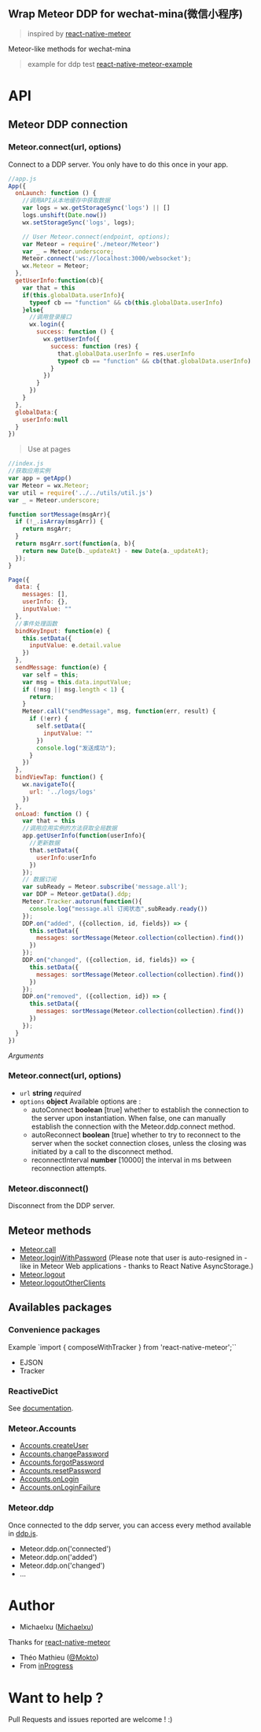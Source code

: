 ## Wrap Meteor DDP for wechat-mina(微信小程序)

> inspired by [react-native-meteor](https://github.com/inProgress-team/react-native-meteor)

Meteor-like methods for wechat-mina

> example for ddp test
[react-native-meteor-example](https://github.com/Micjoyce/wechat-mina-ddp-example)

# API

## Meteor DDP connection

### Meteor.connect(url, options)

Connect to a DDP server. You only have to do this once in your app.

```javascript
//app.js
App({
  onLaunch: function () {
    //调用API从本地缓存中获取数据
    var logs = wx.getStorageSync('logs') || []
    logs.unshift(Date.now())
    wx.setStorageSync('logs', logs);

    // User Meteor.connect(endpoint, options);
    var Meteor = require('./meteor/Meteor')
    var _ = Meteor.underscore;
    Meteor.connect('ws://localhost:3000/websocket');
    wx.Meteor = Meteor;
  },
  getUserInfo:function(cb){
    var that = this
    if(this.globalData.userInfo){
      typeof cb == "function" && cb(this.globalData.userInfo)
    }else{
      //调用登录接口
      wx.login({
        success: function () {
          wx.getUserInfo({
            success: function (res) {
              that.globalData.userInfo = res.userInfo
              typeof cb == "function" && cb(that.globalData.userInfo)
            }
          })
        }
      })
    }
  },
  globalData:{
    userInfo:null
  }
})
```
> Use at pages

```javascript
//index.js
//获取应用实例
var app = getApp()
var Meteor = wx.Meteor;
var util = require('../../utils/util.js')
var _ = Meteor.underscore;

function sortMessage(msgArr){
  if (!_.isArray(msgArr)) {
    return msgArr;
  }
  return msgArr.sort(function(a, b){
    return new Date(b._updateAt) - new Date(a._updateAt);
  });
}

Page({
  data: {
    messages: [],
    userInfo: {},
    inputValue: ""
  },
  //事件处理函数
  bindKeyInput: function(e) {
    this.setData({
      inputValue: e.detail.value
    })
  },
  sendMessage: function(e) {
    var self = this;
    var msg = this.data.inputValue;
    if (!msg || msg.length < 1) {
      return;
    }
    Meteor.call("sendMessage", msg, function(err, result) {
      if (!err) {
        self.setData({
          inputValue: ""
        })
        console.log("发送成功");
      }
    })
  },
  bindViewTap: function() {
    wx.navigateTo({
      url: '../logs/logs'
    })
  },
  onLoad: function () {
    var that = this
    //调用应用实例的方法获取全局数据
    app.getUserInfo(function(userInfo){
      //更新数据
      that.setData({
        userInfo:userInfo
      })
    });
    // 数据订阅
    var subReady = Meteor.subscribe('message.all');
    var DDP = Meteor.getData().ddp;
    Meteor.Tracker.autorun(function(){
      console.log("message.all 订阅状态",subReady.ready())
    });
    DDP.on("added", ({collection, id, fields}) => {
      this.setData({
        messages: sortMessage(Meteor.collection(collection).find())
      })
    });
    DDP.on("changed", ({collection, id, fields}) => {
      this.setData({
        messages: sortMessage(Meteor.collection(collection).find())
      })
    });
    DDP.on("removed", ({collection, id}) => {
      this.setData({
        messages: sortMessage(Meteor.collection(collection).find())
      })
    });
  }
})
```

*Arguments*

### Meteor.connect(url, options)

- `url` **string** *required*
- `options` **object** Available options are :
  - autoConnect **boolean** [true] whether to establish the connection to the server upon instantiation. When false, one can manually establish the connection with the Meteor.ddp.connect method.
  - autoReconnect **boolean** [true] whether to try to reconnect to the server when the socket connection closes, unless the closing was initiated by a call to the disconnect method.
  - reconnectInterval **number** [10000] the interval in ms between reconnection attempts.

### Meteor.disconnect()

Disconnect from the DDP server.

## Meteor methods

* [Meteor.call](http://docs.meteor.com/#/full/meteor_call)
* [Meteor.loginWithPassword](http://docs.meteor.com/#/full/meteor_loginwithpassword) (Please note that user is auto-resigned in - like in Meteor Web applications - thanks to React Native AsyncStorage.)
* [Meteor.logout](http://docs.meteor.com/#/full/meteor_logout)
* [Meteor.logoutOtherClients](http://docs.meteor.com/#/full/meteor_logoutotherclients)

## Availables packages

###  Convenience packages
Example `import { composeWithTracker } from 'react-native-meteor';``

* EJSON
* Tracker

### ReactiveDict

See [documentation](https://atmospherejs.com/meteor/reactive-dict).


### Meteor.Accounts

* [Accounts.createUser](http://docs.meteor.com/#/full/accounts_createuser)
* [Accounts.changePassword](http://docs.meteor.com/#/full/accounts_forgotpassword)
* [Accounts.forgotPassword](http://docs.meteor.com/#/full/accounts_changepassword)
* [Accounts.resetPassword](http://docs.meteor.com/#/full/accounts_resetpassword)
* [Accounts.onLogin](http://docs.meteor.com/#/full/accounts_onlogin)
* [Accounts.onLoginFailure](http://docs.meteor.com/#/full/accounts_onloginfailure)

### Meteor.ddp

Once connected to the ddp server, you can access every method available in [ddp.js](https://github.com/mondora/ddp.js/).
* Meteor.ddp.on('connected')
* Meteor.ddp.on('added')
* Meteor.ddp.on('changed')
* ...


# Author
* Michaelxu ([Michaelxu](https://github.com/Micjoyce))

Thanks for [react-native-meteor](https://github.com/inProgress-team/react-native-meteor)
* Théo Mathieu ([@Mokto](https://github.com/Mokto))
* From [inProgress](https://in-progress.io)

# Want to help ?

Pull Requests and issues reported are welcome ! :)
